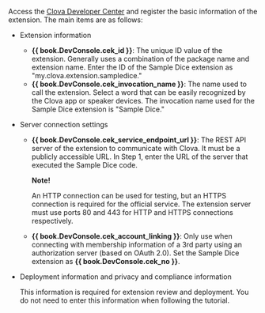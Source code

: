﻿Access the <a href="https://developers.naver.com/console/clova/cek/#/list" target="_blank">Clova Developer Center</a> and register the basic information of the extension.
The main items are as follows:

* Extension information
	* **{{ book.DevConsole.cek_id }}**: The unique ID value of the extension. Generally uses a combination of the package name and extension name. Enter the ID of the Sample Dice extension as "my.clova.extension.sampledice."
	* **{{ book.DevConsole.cek_invocation_name }}**: The name used to call the extension. Select a word that can be easily recognized by the Clova app or speaker devices. The invocation name used for the Sample Dice extension is "Sample Dice."

* Server connection settings
	* **{{ book.DevConsole.cek_service_endpoint_url }}**: The REST API server of the extension to communicate with Clova. It must be a publicly accessible URL.
		In Step 1, enter the URL of the server that executed the Sample Dice code.

		<div class="note">
	    <p><strong>Note!</strong></p>
			<p>An HTTP connection can be used for testing, but an HTTPS connection is required for the official service. The extension server must use ports 80 and 443 for HTTP and HTTPS connections respectively.</p>
		</div>

	* **{{ book.DevConsole.cek_account_linking }}**: Only use when connecting with membership information of a 3rd party using an authorization server (based on OAuth 2.0).
		Set the Sample Dice extension as **{{ book.DevConsole.cek_no }}**.
* Deployment information and privacy and compliance information

	This information is required for extension review and deployment. You do not need to enter this information when following the tutorial.
